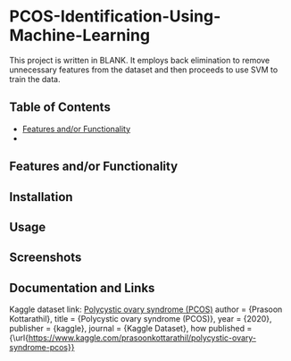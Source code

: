 # PCOS-Identification-Using-Machine-Learning

This project is written in BLANK. It employs back elimination to remove unnecessary features from the dataset and then proceeds to use SVM to train the data.

## Table of Contents
- [Features and/or Functionality](https://github.com/shumphries22/PCOS-Identification-Using-Machine-Learning/blob/main/README.md#features-andor-functionality)
- 
## Features and/or Functionality

## Installation

## Usage

## Screenshots

## Documentation and Links
Kaggle dataset link: [Polycystic ovary syndrome (PCOS)](https://www.kaggle.com/datasets/prasoonkottarathil/polycystic-ovary-syndrome-pcos/data)
author = {Prasoon Kottarathil},
title = {Polycystic ovary syndrome (PCOS)},
year = {2020},
publisher = {kaggle},
journal = {Kaggle Dataset},
how published = {\url{https://www.kaggle.com/prasoonkottarathil/polycystic-ovary-syndrome-pcos}}
